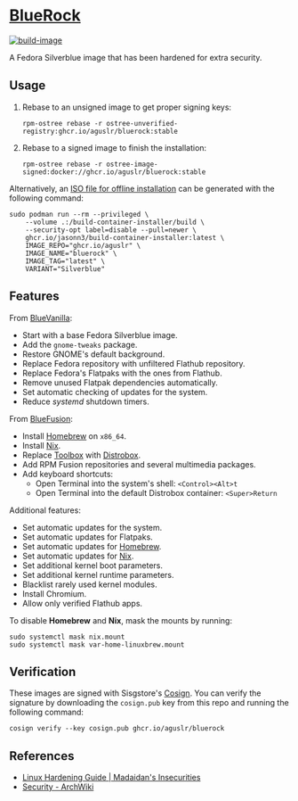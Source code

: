 [BlueRock][1]
=============

[![build-image](https://github.com/aguslr/bluerock/actions/workflows/build.yml/badge.svg)](https://github.com/aguslr/bluerock/actions/workflows/build.yml)

A Fedora Silverblue image that has been hardened for extra security.

Usage
-----

1. Rebase to an unsigned image to get proper signing keys:

       rpm-ostree rebase -r ostree-unverified-registry:ghcr.io/aguslr/bluerock:stable

2. Rebase to a signed image to finish the installation:

       rpm-ostree rebase -r ostree-image-signed:docker://ghcr.io/aguslr/bluerock:stable

Alternatively, an [ISO file for offline installation][5] can be generated with
the following command:

    sudo podman run --rm --privileged \
        --volume .:/build-container-installer/build \
        --security-opt label=disable --pull=newer \
        ghcr.io/jasonn3/build-container-installer:latest \
        IMAGE_REPO="ghcr.io/aguslr" \
        IMAGE_NAME="bluerock" \
        IMAGE_TAG="latest" \
        VARIANT="Silverblue"

Features
--------

From [BlueVanilla][8]:

- Start with a base Fedora Silverblue image.
- Add the `gnome-tweaks` package.
- Restore GNOME's default background.
- Replace Fedora repository with unfiltered Flathub repository.
- Replace Fedora's Flatpaks with the ones from Flathub.
- Remove unused Flatpak dependencies automatically.
- Set automatic checking of updates for the system.
- Reduce *systemd* shutdown timers.

From [BlueFusion][9]:

- Install [Homebrew][10] on `x86_64`.
- Install [Nix][11].
- Replace [Toolbox][12] with [Distrobox][3].
- Add RPM Fusion repositories and several multimedia packages.
- Add keyboard shortcuts:
  + Open Terminal into the system's shell: `<Control><Alt>t`
  + Open Terminal into the default Distrobox container: `<Super>Return`

Additional features:

- Set automatic updates for the system.
- Set automatic updates for Flatpaks.
- Set automatic updates for [Homebrew][6].
- Set automatic updates for [Nix][7].
- Set additional kernel boot parameters.
- Set additional kernel runtime parameters.
- Blacklist rarely used kernel modules.
- Install Chromium.
- Allow only verified Flathub apps.

To disable **Homebrew** and **Nix**, mask the mounts by running:

    sudo systemctl mask nix.mount
    sudo systemctl mask var-home-linuxbrew.mount

Verification
------------

These images are signed with Sisgstore's [Cosign][4]. You can verify the
signature by downloading the `cosign.pub` key from this repo and running the
following command:

    cosign verify --key cosign.pub ghcr.io/aguslr/bluerock

References
----------

- [Linux Hardening Guide | Madaidan's Insecurities][2]
- [Security - ArchWiki][3]


[1]:  https://github.com/aguslr/bluerock
[2]:  https://madaidans-insecurities.github.io/guides/linux-hardening.html
[3]:  https://wiki.archlinux.org/title/Security
[4]:  https://docs.sigstore.dev/cosign/overview/
[5]:  https://blue-build.org/learn/universal-blue/#fresh-install-from-an-iso
[6]:  https://brew.sh/
[7]:  https://nixos.org/
[8]:  https://github.com/aguslr/bluevanilla
[9]:  https://github.com/aguslr/bluefusion
[10]: https://brew.sh/
[11]: https://nixos.org/download/
[12]: https://github.com/containers/toolbox
